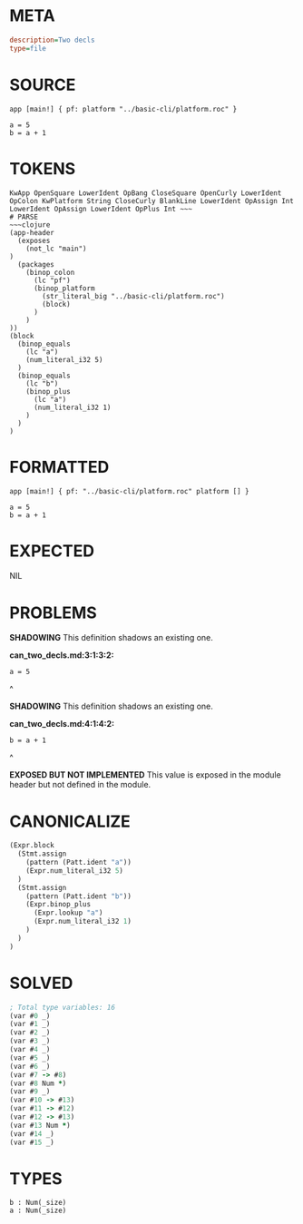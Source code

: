 # META
~~~ini
description=Two decls
type=file
~~~
# SOURCE
~~~roc
app [main!] { pf: platform "../basic-cli/platform.roc" }

a = 5
b = a + 1
~~~
# TOKENS
~~~text
KwApp OpenSquare LowerIdent OpBang CloseSquare OpenCurly LowerIdent OpColon KwPlatform String CloseCurly BlankLine LowerIdent OpAssign Int LowerIdent OpAssign LowerIdent OpPlus Int ~~~
# PARSE
~~~clojure
(app-header
  (exposes
    (not_lc "main")
)
  (packages
    (binop_colon
      (lc "pf")
      (binop_platform
        (str_literal_big "../basic-cli/platform.roc")
        (block)
      )
    )
))
(block
  (binop_equals
    (lc "a")
    (num_literal_i32 5)
  )
  (binop_equals
    (lc "b")
    (binop_plus
      (lc "a")
      (num_literal_i32 1)
    )
  )
)
~~~
# FORMATTED
~~~roc
app [main!] { pf: "../basic-cli/platform.roc" platform [] }

a = 5
b = a + 1
~~~
# EXPECTED
NIL
# PROBLEMS
**SHADOWING**
This definition shadows an existing one.

**can_two_decls.md:3:1:3:2:**
```roc
a = 5
```
^


**SHADOWING**
This definition shadows an existing one.

**can_two_decls.md:4:1:4:2:**
```roc
b = a + 1
```
^


**EXPOSED BUT NOT IMPLEMENTED**
This value is exposed in the module header but not defined in the module.



# CANONICALIZE
~~~clojure
(Expr.block
  (Stmt.assign
    (pattern (Patt.ident "a"))
    (Expr.num_literal_i32 5)
  )
  (Stmt.assign
    (pattern (Patt.ident "b"))
    (Expr.binop_plus
      (Expr.lookup "a")
      (Expr.num_literal_i32 1)
    )
  )
)
~~~
# SOLVED
~~~clojure
; Total type variables: 16
(var #0 _)
(var #1 _)
(var #2 _)
(var #3 _)
(var #4 _)
(var #5 _)
(var #6 _)
(var #7 -> #8)
(var #8 Num *)
(var #9 _)
(var #10 -> #13)
(var #11 -> #12)
(var #12 -> #13)
(var #13 Num *)
(var #14 _)
(var #15 _)
~~~
# TYPES
~~~roc
b : Num(_size)
a : Num(_size)
~~~
